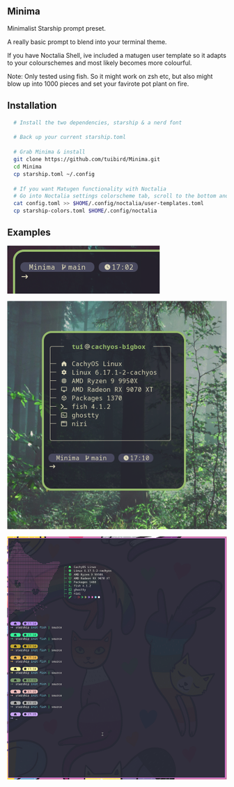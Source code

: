 ## Minima

Minimalist Starship prompt preset.

A really basic prompt to blend into your terminal theme.

If you have Noctalia Shell, ive included a matugen user template so it adapts to your colourschemes and most likely becomes more colourful.

Note: Only tested using fish. So it might work on zsh etc, but also might blow up into 1000 pieces and set your favirote pot plant on fire.

## Installation


```bash
  # Install the two dependencies, starship & a nerd font
  
  # Back up your current starship.toml

  # Grab Minima & install
  git clone https://github.com/tuibird/Minima.git
  cd Minima
  cp starship.toml ~/.config

  # If you want Matugen functionality with Noctalia
  # Go into Noctalia settings colorscheme tab, scroll to the bottom and enable user templates
  cat config.toml >> $HOME/.config/noctalia/user-templates.toml
  cp starship-colors.toml $HOME/.config/noctalia 
```
    
## Examples

![App Screenshot](https://raw.githubusercontent.com/tuibird/Minima/refs/heads/main/example.png)

![App Screenshot](https://raw.githubusercontent.com/tuibird/Minima/refs/heads/main/example2.png)

![App Screenshot](https://raw.githubusercontent.com/tuibird/Minima/refs/heads/main/example3.png)